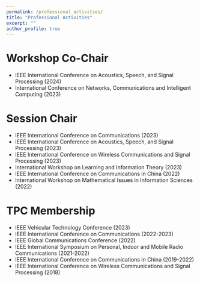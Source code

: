 ```yaml
---
permalink: /professional_activities/
title: "Professional Activities"
excerpt: ""
author_profile: true
---
```


# Workshop Co-Chair
- IEEE International Conference on Acoustics, Speech, and Signal Processing (2024)
- International Conference on Networks, Communications and Intelligent Computing (2023)
  
# Session Chair
- IEEE International Conference on Communications (2023)
- IEEE International Conference on Acoustics, Speech, and Signal Processing (2023)
- IEEE International Conference on Wireless Communications and Signal Processing (2023)
- International Workshop on Learning and Information Theory (2023)
- IEEE International Conference on Communications in China (2022)
- International Workshop on Mathematical Issues in Information Sciences (2022)

# TPC Membership
- IEEE Vehicular Technology Conference (2023)
- IEEE International Conference on Communications (2022-2023)
- IEEE Global Communications Conference (2022)
- IEEE International Symposium on Personal, Indoor and Mobile Radio Communications (2021-2022)
- IEEE International Conference on Communications in China (2019-2022)
- IEEE International Conference on Wireless Communications and Signal Processing (2018)
